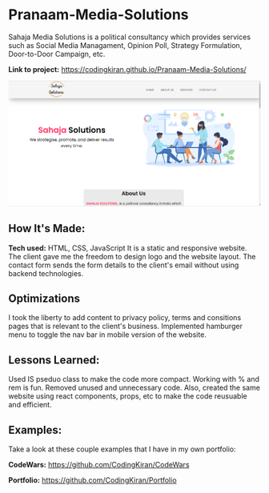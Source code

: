 # Pranaam-Media-Solutions

Sahaja Media Solutions is a political consultancy which provides services such as Social Media Managament, Opinion Poll, Strategy Formulation, Door-to-Door Campaign, etc.

**Link to project:** https://codingkiran.github.io/Pranaam-Media-Solutions/

![alt tag](https://github.com/CodingKiran/Pranaam-Media-Solutions/blob/master/images/Sahaja.png)

## How It's Made:

**Tech used:** HTML, CSS, JavaScript
It is a static and responsive website. The client gave me the freedom to design logo and the website layout. The contact form sends the form details to the client's email without using backend technologies.

## Optimizations
I took the liberty to add content to privacy policy, terms and consitions pages that is relevant to the client's business. Implemented hamburger menu to toggle the nav bar in mobile version of the website. 
## Lessons Learned:

Used IS pseduo class to make the code more compact. Working with % and rem is fun. Removed unused and unnecessary code. Also, created the same website using react components, props, etc to make the code reusuable and efficient.

## Examples:
Take a look at these couple examples that I have in my own portfolio:

**CodeWars:** https://github.com/CodingKiran/CodeWars

**Portfolio:** https://github.com/CodingKiran/Portfolio
